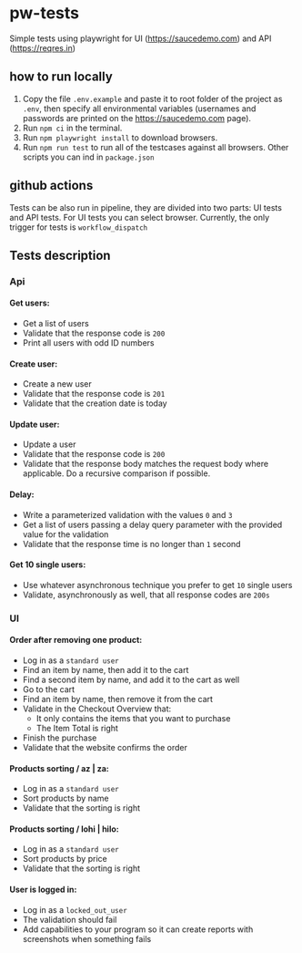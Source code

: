 # pw-tests

Simple tests using playwright for UI (https://saucedemo.com) and API (https://reqres.in)

## how to run locally

1. Copy the file `.env.example` and paste it to root folder of the project as `.env`, then specify all environmental variables (usernames and passwords are printed on the https://saucedemo.com page).
2. Run `npm ci` in the terminal.
3. Run `npm playwright install` to download browsers.
4. Run `npm run test` to run all of the testcases against all browsers. Other scripts you can ind in `package.json`

## github actions

Tests can be also run in pipeline, they are divided into two parts: UI tests and API tests. For UI tests you can select browser. Currently, the only trigger for tests is `workflow_dispatch`

## Tests description

### Api

#### Get users:

- Get a list of users
- Validate that the response code is `200`
- Print all users with odd ID numbers

#### Create user:

- Create a new user
- Validate that the response code is `201`
- Validate that the creation date is today

#### Update user:

- Update a user
- Validate that the response code is `200`
- Validate that the response body matches the request body where applicable. Do a recursive comparison if possible.

#### Delay:

- Write a parameterized validation with the values `0` and `3`
- Get a list of users passing a delay query parameter with the provided value for the validation
- Validate that the response time is no longer than `1` second

#### Get 10 single users:

- Use whatever asynchronous technique you prefer to get `10` single users
- Validate, asynchronously as well, that all response codes are `200s`

### UI

#### Order after removing one product:

- Log in as a `standard user`
- Find an item by name, then add it to the cart
- Find a second item by name, and add it to the cart as well
- Go to the cart
- Find an item by name, then remove it from the cart
- Validate in the Checkout Overview that:
  - It only contains the items that you want to purchase
  - The Item Total is right
- Finish the purchase
- Validate that the website confirms the order

#### Products sorting / az | za:

- Log in as a `standard user`
- Sort products by name
- Validate that the sorting is right

#### Products sorting / lohi | hilo:

- Log in as a `standard user`
- Sort products by price
- Validate that the sorting is right

#### User is logged in:

- Log in as a `locked_out_user`
- The validation should fail
- Add capabilities to your program so it can create reports with screenshots when something fails
